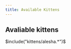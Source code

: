 ```yaml
---
title: Available Kittens
---
```


## Avaliable kittens

<table class="kittens">
$include("kittens/alesha.*")$
</table>
